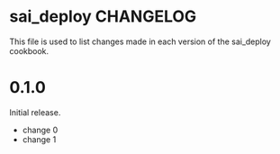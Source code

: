 # sai_deploy CHANGELOG

This file is used to list changes made in each version of the sai_deploy cookbook.

# 0.1.0

Initial release.

- change 0
- change 1

